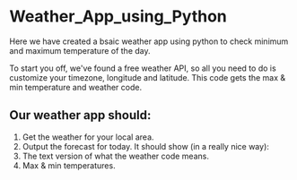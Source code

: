 # Weather_App_using_Python

Here we have created a bsaic weather app using python to check minimum and maximum temperature of the day.

To start you off, we've found a free weather API, so all you need to do is customize your timezone, longitude and latitude. This code gets the max & min temperature and weather code.

## Our weather app should:

1. Get the weather for your local area.
2. Output the forecast for today. It should show (in a really nice way):
3. The text version of what the weather code means.
4. Max & min temperatures.
